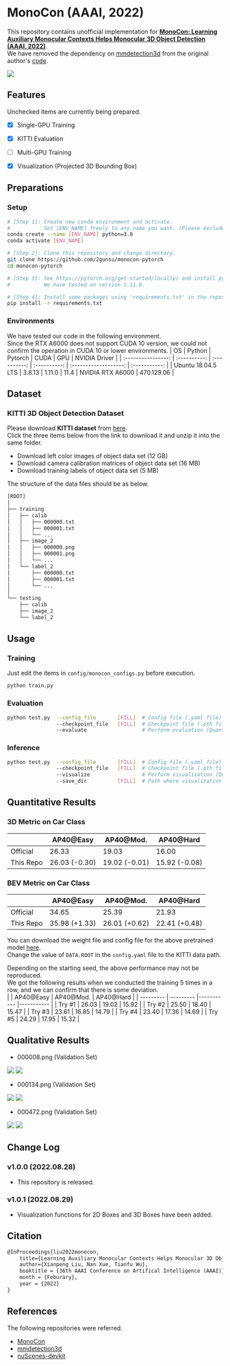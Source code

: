 # MonoCon (AAAI, 2022)
This repository contains unofficial implementation for **[MonoCon: Learning Auxiliary Monocular Contexts Helps Monocular 3D Object Detection (AAAI, 2022)](https://arxiv.org/abs/2112.04628)**.   
We have removed the dependency on [mmdetection3d](https://github.com/open-mmlab/mmdetection3d) from the original author's [code](https://github.com/Xianpeng919/MonoCon).

<img src="resources/monocon.jpg">


## Features
Unchecked items are currently being prepared.
- [x] Single-GPU Training
- [x] KITTI Evaluation
- [ ] Multi-GPU Training
- [x] Visualization (Projected 3D Bounding Box)


## Preparations

### Setup
```bash
# [Step 1]: Create new conda environment and activate.
#           Set [ENV_NAME] freely to any name you want. (Please exclude the brackets.)
conda create --name [ENV_NAME] python=3.8
conda activate [ENV_NAME]

# [Step 2]: Clone this repository and change directory.
git clone https://github.com/2gunsu/monocon-pytorch
cd monocon-pytorch

# [Step 3]: See https://pytorch.org/get-started/locally/ and install pytorch for your environment.
#           We have tested on version 1.11.0.

# [Step 4]: Install some packages using 'requirements.txt' in the repository.
pip install -r requirements.txt
```

### Environments
We have tested our code in the following environment.  
Since the RTX A6000 does not support CUDA 10 version, we could not confirm the operation in CUDA 10 or lower environments.
| OS                 | Python       | Pytorch      | CUDA         | GPU                   | NVIDIA Driver |
| :----------------: | :----------: | :----------: | :----------: | :-------------------: | :-----------: |
| Ubuntu 18.04.5 LTS | 3.8.13       | 1.11.0       | 11.4         | NVIDIA RTX A6000      | 470.129.06    |



## Dataset
### KITTI 3D Object Detection Dataset
Please download **KITTI dataset** from [here](http://www.cvlibs.net/datasets/kitti/eval_object.php?obj_benchmark=3d).  
Click the three items below from the link to download it and unzip it into the same folder.
- Download left color images of object data set (12 GB)
- Download camera calibration matrices of object data set (16 MB)
- Download training labels of object data set (5 MB)

The structure of the data files should be as below.
```bash
[ROOT]
│
├── training
│   ├── calib
│   │   ├── 000000.txt
│   │   ├── 000001.txt
│   │   └── ...
│   ├── image_2
│   │   ├── 000000.png
│   │   ├── 000001.png
│   │   └── ...
│   └── label_2
│       ├── 000000.txt
│       ├── 000001.txt
│       └── ...
│
└── testing
    ├── calib
    ├── image_2
    └── label_2
```


## Usage
### Training
Just edit the items in ```config/monocon_configs.py``` before execution.
```bash
python train.py
```

### Evaluation
```bash
python test.py  --config_file       [FILL]  # Config file (.yaml file)
                --checkpoint_file   [FILL]  # Checkpoint file (.pth file)
                --evaluate                  # Perform evaluation (Quantitative Results)
```

### Inference
```bash
python test.py  --config_file       [FILL]  # Config file (.yaml file)
                --checkpoint_file   [FILL]  # Checkpoint file (.pth file)
                --visualize                 # Perform visualization (Qualitative Results)
                --save_dir          [FILL]  # Path where visualization results will be saved to
```



## Quantitative Results

### 3D Metric on Car Class
|           | AP40@Easy     | AP40@Mod.     | AP40@Hard     |
| --------- | ---------     |-----------    |-----------    |
| Official  | 26.33         | 19.03         | 16.00         |
| This Repo | 26.03 (-0.30) | 19.02 (-0.01) | 15.92 (-0.08) | 

### BEV Metric on Car Class
|           | AP40@Easy     | AP40@Mod.     | AP40@Hard     |
| --------- | ---------     |-----------    |-----------    |
| Official  | 34.65         | 25.39         | 21.93         |
| This Repo | 35.98 (+1.33) | 26.01 (+0.62) | 22.41 (+0.48) |

You can download the weight file and config file for the above pretrained model [here](https://drive.google.com/drive/folders/1yVgt8cU-aHtoteATha_7_2U4TxseSrBX?usp=sharing).  
Change the value of ```DATA.ROOT``` in the ```config.yaml``` file to the KITTI data path.  

Depending on the starting seed, the above performance may not be reproduced.  
We got the following results when we conducted the training 5 times in a row, and we can confirm that there is some deviation.  
|           | AP40@Easy     | AP40@Mod.     | AP40@Hard     |
| --------- | ---------     |-----------    |-----------    |
| Try #1    | 26.03         | 19.02         | 15.92         |
| Try #2    | 25.50         | 18.40         | 15.47         |
| Try #3    | 23.61         | 16.85         | 14.79         |
| Try #4    | 23.40         | 17.36         | 14.69         |
| Try #5    | 24.29         | 17.95         | 15.32         |


## Qualitative Results  
- 000008.png (Validation Set)  
<img src="resources/000008_2d.png">  
<img src="resources/000008_3d.png">  

- 000134.png (Validation Set)  
<img src="resources/000134_2d.png">  
<img src="resources/000134_3d.png">  

- 000472.png (Validation Set)  
<img src="resources/000472_2d.png">  
<img src="resources/000472_3d.png">  


## Change Log

### v1.0.0 (2022.08.28)
- This repository is released.

### v1.0.1 (2022.08.29)
- Visualization functions for 2D Boxes and 3D Boxes have been added.


## Citation
```latex
@InProceedings{liu2022monocon,
    title={Learning Auxiliary Monocular Contexts Helps Monocular 3D Object Detection},
    author={Xianpeng Liu, Nan Xue, Tianfu Wu},
    booktitle = {36th AAAI Conference on Artifical Intelligence (AAAI)},
    month = {Feburary},
    year = {2022}
}
```


## References
The following repositories were referred.  
- [MonoCon](https://github.com/Xianpeng919/MonoCon)
- [mmdetection3d](https://github.com/open-mmlab/mmdetection3d)
- [nuScenes-devkit](https://github.com/nutonomy/nuscenes-devkit)